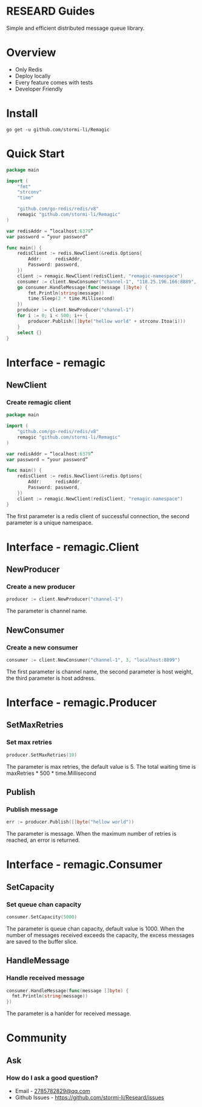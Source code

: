 # RESEARD Guides

Simple and efficient distributed message queue library.

# Overview

- Only Redis
- Deploy locally
- Every feature comes with tests
- Developer Friendly

# Install

```shell
go get -u github.com/stormi-li/Remagic
```

# Quick Start

```go
package main

import (
	"fmt"
	"strconv"
	"time"

	"github.com/go-redis/redis/v8"
	remagic "github.com/stormi-li/Remagic"
)

var redisAddr = “localhost:6379”
var password = “your password”

func main() {
	redisClient := redis.NewClient(&redis.Options{
		Addr:     redisAddr,
		Password: password,
	})
	client := remagic.NewClient(redisClient, "remagic-namespace")
	consumer := client.NewConsumer("channel-1", "118.25.196.166:8889", 3)
	go consumer.HandleMessage(func(message []byte) {
		fmt.Println(string(message))
		time.Sleep(2 * time.Millisecond)
	})
	producer := client.NewProducer("channel-1")
	for i := 0; i < 500; i++ {
		producer.Publish([]byte("hellow world" + strconv.Itoa(i)))
	}
	select {}
}
```

# Interface - remagic

## NewClient

### Create remagic client
```go
package main

import (
	"github.com/go-redis/redis/v8"
	remagic "github.com/stormi-li/Remagic"
)

var redisAddr = “localhost:6379”
var password = “your password”

func main() {
	redisClient := redis.NewClient(&redis.Options{
		Addr:     redisAddr,
		Password: password,
	})
	client := remagic.NewClient(redisClient, "remagic-namespace")
}
```
The first parameter is a redis client of successful connection, the second parameter is a unique namespace.

# Interface - remagic.Client

## NewProducer

### Create a new producer
```go
producer := client.NewProducer("channel-1")
```
The parameter is channel name.

## NewConsumer

### Create a new consumer
```go
consumer := client.NewConsumer("channel-1", 3, "localhost:8899")
```
The first parameter is channel name,  the second parameter is host weight, the third parameter is host address.

# Interface - remagic.Producer

## SetMaxRetries

### Set max retries
```go
producer.SetMaxRetries(10)
```
The parameter is max retries, the default value is 5. The total waiting time is maxRetries * 500 * time.Millisecond

## Publish

### Publish message
 ```go
err := producer.Publish([]byte("hellow world"))
```
The parameter is message. When the maximum number of retries is reached, an error is returned. 

# Interface - remagic.Consumer

## SetCapacity

### Set queue chan capacity
```go
consumer.SetCapacity(5000)
```
The parameter is queue chan capacity, default value is 1000. When the number of messages received exceeds the capacity, the excess messages are saved to the buffer slice.

## HandleMessage

### Handle received message
```go
consumer.HandleMessage(func(message []byte) {
  fmt.Println(string(message))
})
```
The parameter is a hanlder for received message.

#  Community

## Ask

### How do I ask a good question?
- Email - 2785782829@qq.com
- Github Issues - https://github.com/stormi-li/Researd/issues